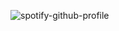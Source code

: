 
![spotify-github-profile](https://spotify-github-profile.vercel.app/api/view?uid=31imodtox3afjhmpiisvpbwyijji&cover_image=true&theme=novatorem&show_offline=true&background_color=121212&interchange=false&bar_color=53b14f&bar_color_cover=true)
